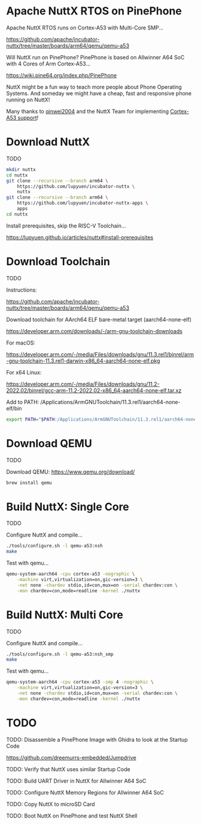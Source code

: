 # Apache NuttX RTOS on PinePhone

Apache NuttX RTOS runs on Cortex-A53 with Multi-Core SMP...

https://github.com/apache/incubator-nuttx/tree/master/boards/arm64/qemu/qemu-a53

Will NuttX run on PinePhone? PinePhone is based on Allwinner A64 SoC with 4 Cores of Arm Cortex-A53...

https://wiki.pine64.org/index.php/PinePhone

NuttX might be a fun way to teach more people about Phone Operating Systems. And someday we might have a cheap, fast and responsive phone running on NuttX!

Many thanks to [qinwei2004](https://github.com/qinwei2004) and the NuttX Team for implementing [Cortex-A53 support](https://github.com/apache/incubator-nuttx/pull/6478)!

# Download NuttX

TODO

```bash
mkdir nuttx
cd nuttx
git clone --recursive --branch arm64 \
    https://github.com/lupyuen/incubator-nuttx \
    nuttx
git clone --recursive --branch arm64 \
    https://github.com/lupyuen/incubator-nuttx-apps \
    apps
cd nuttx
```

Install prerequisites, skip the RISC-V Toolchain...

https://lupyuen.github.io/articles/nuttx#install-prerequisites

# Download Toolchain

TODO

Instructions:

https://github.com/apache/incubator-nuttx/tree/master/boards/arm64/qemu/qemu-a53

Download toolchain for AArch64 ELF bare-metal target (aarch64-none-elf)

https://developer.arm.com/downloads/-/arm-gnu-toolchain-downloads

For macOS:

https://developer.arm.com/-/media/Files/downloads/gnu/11.3.rel1/binrel/arm-gnu-toolchain-11.3.rel1-darwin-x86_64-aarch64-none-elf.pkg

For x64 Linux:

https://developer.arm.com/-/media/Files/downloads/gnu/11.2-2022.02/binrel/gcc-arm-11.2-2022.02-x86_64-aarch64-none-elf.tar.xz

Add to PATH: /Applications/ArmGNUToolchain/11.3.rel1/aarch64-none-elf/bin

```bash
export PATH="$PATH:/Applications/ArmGNUToolchain/11.3.rel1/aarch64-none-elf/bin"
```

# Download QEMU

TODO

Download QEMU: https://www.qemu.org/download/

```bash
brew install qemu
```

# Build NuttX: Single Core

TODO

Configure NuttX and compile...

```bash
./tools/configure.sh -l qemu-a53:nsh
make
```

Test with qemu...

```bash
qemu-system-aarch64 -cpu cortex-a53 -nographic \
    -machine virt,virtualization=on,gic-version=3 \
    -net none -chardev stdio,id=con,mux=on -serial chardev:con \
    -mon chardev=con,mode=readline -kernel ./nuttx
```

# Build NuttX: Multi Core

TODO

Configure NuttX and compile...

```bash
./tools/configure.sh -l qemu-a53:nsh_smp
make
```

Test with qemu...

```bash
qemu-system-aarch64 -cpu cortex-a53 -smp 4 -nographic \
    -machine virt,virtualization=on,gic-version=3 \
    -net none -chardev stdio,id=con,mux=on -serial chardev:con \
    -mon chardev=con,mode=readline -kernel ./nuttx
```

# TODO

TODO: Disassemble a PinePhone Image with Ghidra to look at the Startup Code

https://github.com/dreemurrs-embedded/Jumpdrive

TODO: Verify that NuttX uses similar Startup Code

TODO: Build UART Driver in NuttX for Allwinner A64 SoC

TODO: Configure NuttX Memory Regions for Allwinner A64 SoC

TODO: Copy NuttX to microSD Card

TODO: Boot NuttX on PinePhone and test NuttX Shell
